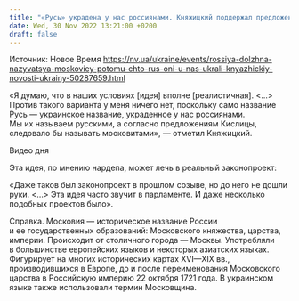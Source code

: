 ```yaml
---
title: "«Русь» украдена у нас россиянами. Княжицкий поддержал предложение Кислицы о возвращении РФ ее исторического названия."
date: Wed, 30 Nov 2022 13:21:00 +0200
draft: false
---
```

Источник: Новое Время https://nv.ua/ukraine/events/rossiya-dolzhna-nazyvatsya-moskoviey-potomu-chto-rus-oni-u-nas-ukrali-knyazhickiy-novosti-ukrainy-50287659.html


«Я думаю, что в наших условиях [идея] вполне [реалистичная]. <...> Против такого варианта у меня ничего нет, поскольку само название Русь — украинское название, украденное у нас россиянами. Мы их называем русскими, а согласно предложениям Кислицы, следовало бы называть московитами», — отметил Княжицкий.

 Видео дня   

Эта идея, по мнению нардепа, может лечь в реальный законопроект:

«Даже таков был законопроект в прошлом созыве, но до него не дошли руки. <…> Эта идея часто звучит в парламенте. И даже несколько подобных проектов было».

Справка. Московия — историческое название России и ее государственных образований: Московского княжества, царства, империи. Происходит от столичного города — Москвы. Употребляли в большинстве европейских языков и некоторых азиатских языках. Фигурирует на многих исторических картах XVI—XIX вв., производившихся в Европе, до и после переименования Московского царства в Российскую империю 22 октября 1721 года. В украинском языке также использовали термин Московщина.
